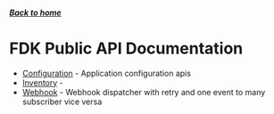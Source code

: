 ##### [Back to home](../../README.md)

# FDK Public API Documentation


* [Configuration](CONFIGURATION.md) - Application configuration apis 
* [Inventory](INVENTORY.md) -  
* [Webhook](WEBHOOK.md) - Webhook dispatcher with retry and one event to many subscriber vice versa 

